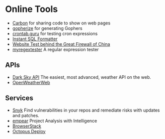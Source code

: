 Online Tools
============

-	[Carbon](https://carbon.now.sh) for sharing code to show on web pages
-	[gopherize](https://gopherize.me) for generating Gophers
-	[crontab.guru](https://crontab.guru/) for testing cron expressions
-	[Instant SQL Formatter](http://www.dpriver.com/pp/sqlformat.htm)
-	[Website Test behind the Great Firewall of China](https://www.websitepulse.com/tools/china-firewall-test)
-	[myregextester](https://myregextester.com/index.php) A regular expression tester

APIs
----

-	[Dark Sky API](https://darksky.net/dev) The easiest, most advanced, weather API on the web.
-	[OpenWeatherWeb](http://openweathermap.org/API)

Services
--------

-	[Snyk](https://snyk.io/) Find vulnerabilities in your repos and remediate risks with updates and patches.
-	[empear](https://www.empear.com/) Project Analysis with Intelligence
-	[BrowserStack](https://www.browserstack.com/)
-	[Octopus Deploy](https://octopus.com/)

